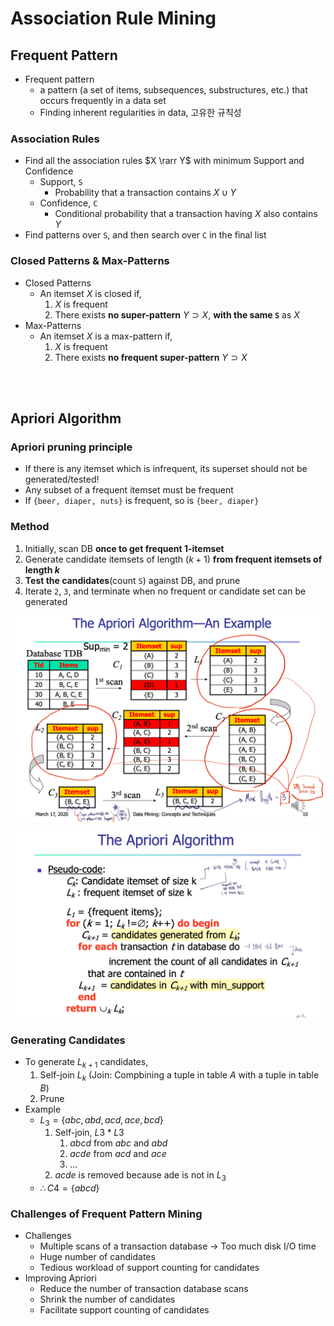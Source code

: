 # Association Rule Mining

## Frequent Pattern

- Frequent pattern
  - a pattern (a set of items, subsequences, substructures, etc.) that occurs frequently in a data set
  - Finding inherent regularities in data, 고유한 규칙성

### Association Rules

- Find all the association rules $X \rarr Y$ with minimum Support and Confidence
  - Support, `S`
    - Probability that a transaction contains $X \cup Y$
  - Confidence, `C`
    - Conditional probability that a transaction having $X$ also contains $Y$
- Find patterns over `S`, and then search over `C` in the final list

### Closed Patterns & Max-Patterns

- Closed Patterns
  - An itemset $X$ is closed if,
    1. $X$ is frequent
    2. There exists **no super-pattern** $Y \supset X$, **with the same `S`** as $X$
- Max-Patterns
  - An itemset $X$ is a max-pattern if,
    1. $X$ is frequent
    2. There exists **no frequent super-pattern** $Y \supset X$ 

<br><br>

## Apriori Algorithm

### Apriori pruning principle

- If there is any itemset which is infrequent, its superset should not be generated/tested!
- Any subset of a frequent itemset must be frequent
- If `{beer, diaper, nuts}` is frequent, so is `{beer, diaper}`

### Method

1. Initially, scan DB **once to get frequent 1-itemset**
2. Generate candidate itemsets of length ($k+1$) **from frequent itemsets of length $k$**
3. **Test the candidates**(count `S`) against DB, and prune
4. Iterate `2`, `3`, and terminate when no frequent or candidate set can be generated

![apriori](./assets/00-apriori.png)

![apriori-pseudo](./assets/00-apriori-pseudo.png)

### Generating Candidates

- To generate $L_{k+1}$ candidates,
  1. Self-join $L_k$ (Join: Compbining a tuple in table $A$ with a tuple in table $B$)
  2. Prune
- Example
  - $L_3 = \{abc, abd, acd, ace, bcd\}$
    1. Self-join, $L3*L3$
       1. $abcd$ from $abc$ and $abd$
       2. $acde$ from $acd$ and $ace$
       3. ...
    2. $acde$ is removed because ade is not in $L_3$
  - $\therefore C4=\{abcd\}$

### Challenges of Frequent Pattern Mining

- Challenges
  - Multiple scans of a transaction database -> Too much disk I/O time
  - Huge number of candidates
  - Tedious workload of support counting for candidates
- Improving Apriori
  - Reduce the number of transaction database scans
  - Shrink the number of candidates
  - Facilitate support counting of candidates